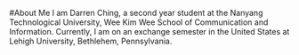 #About Me
I am Darren Ching, a second year student at the Nanyang Technological University, Wee Kim Wee School of Communication and Information.
Currently, I am on an exchange semester in the United States at Lehigh University, Bethlehem, Pennsylvania.
